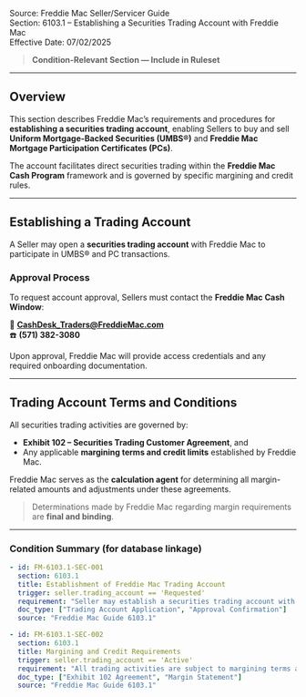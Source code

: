 Source: Freddie Mac Seller/Servicer Guide  
Section: 6103.1 – Establishing a Securities Trading Account with Freddie Mac  
Effective Date: 07/02/2025  

> **Condition-Relevant Section — Include in Ruleset**

---

## Overview
This section describes Freddie Mac’s requirements and procedures for **establishing a securities trading account**, enabling Sellers to buy and sell **Uniform Mortgage-Backed Securities (UMBS®)** and **Freddie Mac Mortgage Participation Certificates (PCs)**.

The account facilitates direct securities trading within the **Freddie Mac Cash Program** framework and is governed by specific margining and credit rules.

---

## Establishing a Trading Account

A Seller may open a **securities trading account** with Freddie Mac to participate in UMBS® and PC transactions.

### Approval Process
To request account approval, Sellers must contact the **Freddie Mac Cash Window**:

📧 **CashDesk_Traders@FreddieMac.com**  
☎️ **(571) 382-3080**

Upon approval, Freddie Mac will provide access credentials and any required onboarding documentation.

---

## Trading Account Terms and Conditions

All securities trading activities are governed by:
- **Exhibit 102 – Securities Trading Customer Agreement**, and  
- Any applicable **margining terms and credit limits** established by Freddie Mac.

Freddie Mac serves as the **calculation agent** for determining all margin-related amounts and adjustments under these agreements.

> Determinations made by Freddie Mac regarding margin requirements are **final and binding**.

---

### Condition Summary (for database linkage)
```yaml
- id: FM-6103.1-SEC-001
  section: 6103.1
  title: Establishment of Freddie Mac Trading Account
  trigger: seller.trading_account == 'Requested'
  requirement: "Seller may establish a securities trading account with Freddie Mac to engage in the purchase and sale of UMBS and Freddie Mac Mortgage Participation Certificates."
  doc_type: ["Trading Account Application", "Approval Confirmation"]
  source: "Freddie Mac Guide 6103.1"

- id: FM-6103.1-SEC-002
  section: 6103.1
  title: Margining and Credit Requirements
  trigger: seller.trading_account == 'Active'
  requirement: "All trading activities are subject to margining terms and credit limits per Exhibit 102; Freddie Mac acts as calculation agent for all margin determinations, which are final and binding."
  doc_type: ["Exhibit 102 Agreement", "Margin Statement"]
  source: "Freddie Mac Guide 6103.1"

